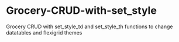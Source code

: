 # Grocery-CRUD-with-set_style
Grocery CRUD with set_style_td and set_style_th functions to change datatables and flexigrid themes

